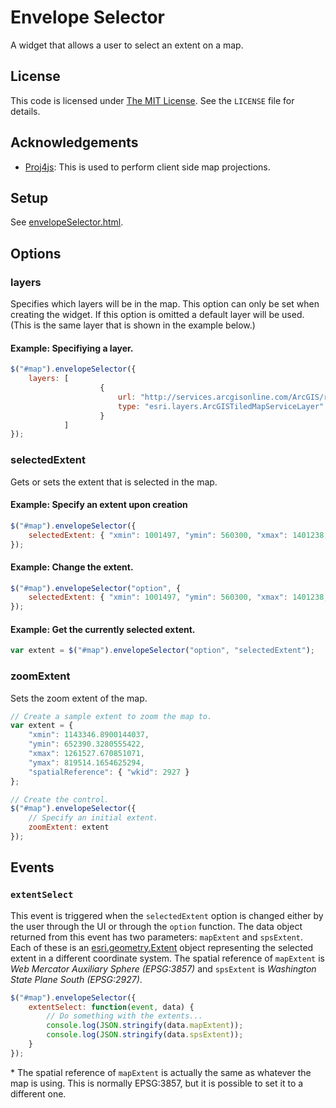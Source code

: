 ﻿Envelope Selector
=================

A widget that allows a user to select an extent on a map.

## License ##
This code is licensed under [The MIT License](http://opensource.org/licenses/MIT).  See the `LICENSE` file for details.

## Acknowledgements ##
* [Proj4js](https://github.com/bewest/proj4js): This is used to perform client side map projections.

## Setup ##
See [envelopeSelector.html](../envelopeSelector.html).

## Options ##

### layers ###
Specifies which layers will be in the map.  This option can only be set when creating the widget.  If this option is omitted a default layer will be used. (This is the same layer that is shown in the example below.)

#### Example: Specifiying a layer. ####
```javascript
$("#map").envelopeSelector({
	layers: [
					{
						url: "http://services.arcgisonline.com/ArcGIS/rest/services/World_Street_Map/MapServer/",
						type: "esri.layers.ArcGISTiledMapServiceLayer"
					}
			]
});
```

### selectedExtent ###
Gets or sets the extent that is selected in the map.

#### Example: Specify an extent upon creation ####
```javascript
$("#map").envelopeSelector({
	selectedExtent: { "xmin": 1001497, "ymin": 560300, "xmax": 1401238, "ymax": 872293, "spatialReference": { "wkid": 2927} }
});
```

#### Example: Change the extent. ####
```javascript
$("#map").envelopeSelector("option", {
	selectedExtent: { "xmin": 1001497, "ymin": 560300, "xmax": 1401238, "ymax": 872293, "spatialReference": { "wkid": 2927} }
});
```

#### Example: Get the currently selected extent. ####
```javascript
var extent = $("#map").envelopeSelector("option", "selectedExtent");
```

### zoomExtent ###
Sets the zoom extent of the map.

```javascript
// Create a sample extent to zoom the map to.
var extent = {
	"xmin": 1143346.8900144037,
	"ymin": 652390.3280555422,
	"xmax": 1261527.670851071,
	"ymax": 819514.1654625294,
	"spatialReference": { "wkid": 2927 }
};

// Create the control.
$("#map").envelopeSelector({
	// Specify an initial extent.
	zoomExtent: extent
});
```

## Events ##

### `extentSelect` ###
This event is triggered when the `selectedExtent` option is changed either by the user through the UI or through the `option` function.
The data object returned from this event has two parameters: `mapExtent` and `spsExtent`.  Each of these is an [esri.geometry.Extent] object representing the selected extent in a different coordinate system.
The spatial reference of `mapExtent` is *Web Mercator Auxiliary Sphere (EPSG:3857)* and `spsExtent` is *Washington State Plane South (EPSG:2927)*.
```javascript
$("#map").envelopeSelector({
	extentSelect: function(event, data) {
		// Do something with the extents...
		console.log(JSON.stringify(data.mapExtent));
		console.log(JSON.stringify(data.spsExtent));
	}
});
```

\* The spatial reference of `mapExtent` is actually the same as whatever the map is using.  This is normally EPSG:3857, but it is possible to set it to a different one.

[esri.geometry.Extent]:http://help.arcgis.com/en/webapi/javascript/arcgis/help/jsapi_start.htm#jsapi/extent.htm
